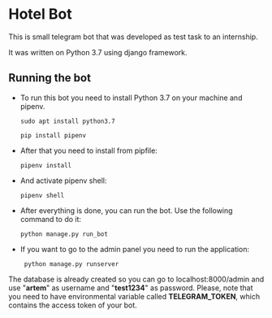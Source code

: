 # Hotel Bot

This is small telegram bot that was developed as test task to an internship. 

It was written on Python 3.7 using django framework.



## Running the bot

* To run this bot you need to install Python 3.7 on your machine and pipenv.

  `sudo apt install python3.7`

  `pip install pipenv` 

* After that you need to install from pipfile:

  `pipenv install`

* And activate pipenv shell:

  `pipenv shell`

* After everything is done, you can run the bot. Use the following command to do it:

  `python manage.py run_bot`

* If you want to go to the admin panel you need to run the application:

  `	python manage.py runserver`

The database is already created so you can go to localhost:8000/admin and use "**artem**" as username and "**test1234**" as password.
Please, note that you need to have environmental variable called **TELEGRAM_TOKEN**, which contains the access token of your bot.